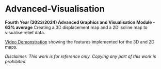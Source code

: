 # Advanced-Visualisation
**Fourth Year (2023/2024) Advanced Graphics and Visualisation Module - 63% average**
Creating a 3D displacement map and a 2D isoline map to visualise relief data.

[Video Demonstration](https://drive.google.com/file/d/1DnBhBDuwE-AH_5baxCm26qagy5furnVX/view?usp=sharing) showing the features implemented for the 3D and 2D maps.

_Disclaimer: This work is for reference only. Copying any part of this work is prohibited._
